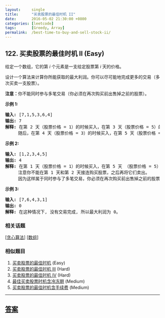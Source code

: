 ```yaml
---
layout:     single
title:      "买卖股票的最佳时机 II"
date:       2016-05-02 21:30:00 +0800
categories: [leetcode]
tags:       [Greedy, Array]
permalink:  /best-time-to-buy-and-sell-stock-ii/
---
```


## 122. 买卖股票的最佳时机 II (Easy)

<p>给定一个数组，它的第&nbsp;<em>i</em> 个元素是一支给定股票第 <em>i</em> 天的价格。</p>

<p>设计一个算法来计算你所能获取的最大利润。你可以尽可能地完成更多的交易（多次买卖一支股票）。</p>

<p><strong>注意：</strong>你不能同时参与多笔交易（你必须在再次购买前出售掉之前的股票）。</p>

<p><strong>示例 1:</strong></p>

<pre><strong>输入:</strong> [7,1,5,3,6,4]
<strong>输出:</strong> 7
<strong>解释:</strong> 在第 2 天（股票价格 = 1）的时候买入，在第 3 天（股票价格 = 5）的时候卖出, 这笔交易所能获得利润 = 5-1 = 4 。
&nbsp;    随后，在第 4 天（股票价格 = 3）的时候买入，在第 5 天（股票价格 = 6）的时候卖出, 这笔交易所能获得利润 = 6-3 = 3 。
</pre>

<p><strong>示例 2:</strong></p>

<pre><strong>输入:</strong> [1,2,3,4,5]
<strong>输出:</strong> 4
<strong>解释:</strong> 在第 1 天（股票价格 = 1）的时候买入，在第 5 天 （股票价格 = 5）的时候卖出, 这笔交易所能获得利润 = 5-1 = 4 。
&nbsp;    注意你不能在第 1 天和第 2 天接连购买股票，之后再将它们卖出。
&nbsp;    因为这样属于同时参与了多笔交易，你必须在再次购买前出售掉之前的股票。
</pre>

<p><strong>示例&nbsp;3:</strong></p>

<pre><strong>输入:</strong> [7,6,4,3,1]
<strong>输出:</strong> 0
<strong>解释:</strong> 在这种情况下, 没有交易完成, 所以最大利润为 0。</pre>

### 相关话题
  [[贪心算法](https://github.com/openset/leetcode/tree/master/tag/greedy/README.md)]
  [[数组](https://github.com/openset/leetcode/tree/master/tag/array/README.md)]

### 相似题目
  1. [买卖股票的最佳时机](/best-time-to-buy-and-sell-stock) (Easy)
  1. [买卖股票的最佳时机 III](/best-time-to-buy-and-sell-stock-iii) (Hard)
  1. [买卖股票的最佳时机 IV](/best-time-to-buy-and-sell-stock-iv) (Hard)
  1. [最佳买卖股票时机含冷冻期](/best-time-to-buy-and-sell-stock-with-cooldown) (Medium)
  1. [买卖股票的最佳时机含手续费](/best-time-to-buy-and-sell-stock-with-transaction-fee) (Medium)

---

## [答案](https://github.com/openset/leetcode/tree/master/problems/best-time-to-buy-and-sell-stock-ii)
